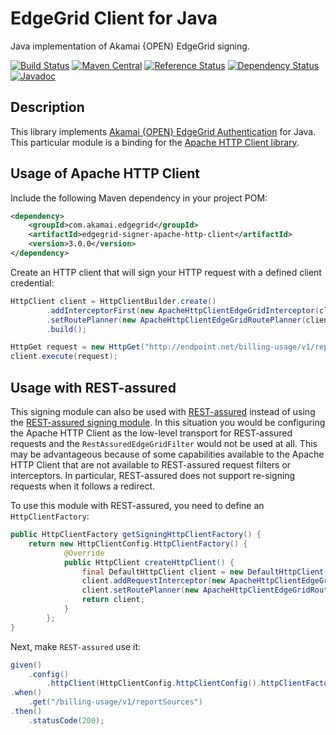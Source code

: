 # EdgeGrid Client for Java

Java implementation of Akamai {OPEN} EdgeGrid signing.

[![Build Status](https://travis-ci.org/akamai-open/AkamaiOPEN-edgegrid-java.svg?branch=master)](https://travis-ci.org/akamai-open/AkamaiOPEN-edgegrid-java)
[![Maven Central](https://maven-badges.herokuapp.com/maven-central/com.akamai.edgegrid/edgegrid-signer-apache-http-client/badge.svg)](https://maven-badges.herokuapp.com/maven-central/com.akamai.edgegrid/edgegrid-signer-apache-http-client)
[![Reference Status](https://www.versioneye.com/java/com.akamai.edgegrid:edgegrid-signer-apache-http-client/reference_badge.svg?style=flat-square)](https://www.versioneye.com/java/com.akamai.edgegrid:edgegrid-signer-apache-http-client/references)
[![Dependency Status](https://www.versioneye.com/java/com.akamai.edgegrid:edgegrid-signer-apache-http-client/badge?style=flat-square)](https://www.versioneye.com/java/com.akamai.edgegrid:edgegrid-signer-apache-http-client)
[![Javadoc](https://javadoc-emblem.rhcloud.com/doc/com.akamai.edgegrid/edgegrid-signer-apache-http-client/badge.svg)](http://www.javadoc.io/doc/com.akamai.edgegrid/edgegrid-signer-apache-http-client)

## Description

This library implements [Akamai {OPEN} EdgeGrid Authentication][1] for Java.
This particular module is a binding for the [Apache HTTP Client library][2].

## Usage of Apache HTTP Client

Include the following Maven dependency in your project POM:

```xml
<dependency>
    <groupId>com.akamai.edgegrid</groupId>
    <artifactId>edgegrid-signer-apache-http-client</artifactId>
    <version>3.0.0</version>
</dependency>
```

Create an HTTP client that will sign your HTTP request with a defined client credential:

```java
HttpClient client = HttpClientBuilder.create()
        .addInterceptorFirst(new ApacheHttpClientEdgeGridInterceptor(clientCredential))
        .setRoutePlanner(new ApacheHttpClientEdgeGridRoutePlanner(clientCredential))
        .build();

HttpGet request = new HttpGet("http://endpoint.net/billing-usage/v1/reportSources");
client.execute(request);
```

## Usage with REST-assured

This signing module can also be used with [REST-assured][3] instead of using the
[REST-assured signing module][4]. In this situation you would be configuring the
Apache HTTP Client as the low-level transport for REST-assured requests and the
`RestAssuredEdgeGridFilter` would not be used at all. This may be advantageous
because of some capabilities available to the Apache HTTP Client that are not
available to REST-assured request filters or interceptors. In particular,
REST-assured does not support re-signing requests when it follows a redirect.

To use this module with REST-assured, you need to define an `HttpClientFactory`:

```java
public HttpClientFactory getSigningHttpClientFactory() {
    return new HttpClientConfig.HttpClientFactory() {
            @Override
            public HttpClient createHttpClient() {
                final DefaultHttpClient client = new DefaultHttpClient();
                client.addRequestInterceptor(new ApacheHttpClientEdgeGridInterceptor(clientCredential));
                client.setRoutePlanner(new ApacheHttpClientEdgeGridRoutePlanner(clientCredential));
                return client;
            }
        };
}
```

Next, make `REST-assured` use it:

```java
given()
    .config()
        .httpClient(HttpClientConfig.httpClientConfig().httpClientFactory(getSigningHttpClientFactory()))
.when()
    .get("/billing-usage/v1/reportSources")
.then()
    .statusCode(200);
```

[1]: https://developer.akamai.com/introduction/Client_Auth.html
[2]: https://hc.apache.org/
[3]: https://github.com/rest-assured/rest-assured
[4]: ../edgegrid-signer-rest-assured
